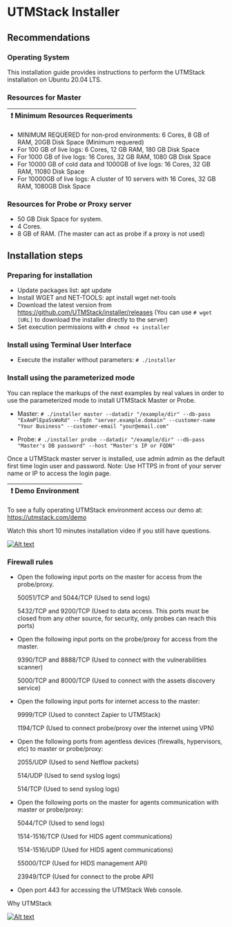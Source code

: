 # UTMStack Installer

## Recommendations

### Operating System
This installation guide provides instructions to perform the UTMStack installation on Ubuntu 20.04 LTS.
### Resources for Master
| :exclamation:  Minimum Resources Requeriments
|-----------------------------------------|

- MINIMUM REQUERED for non-prod environments: 6 Cores, 8 GB of RAM, 20GB Disk Space (Minimum requered)
- For 100 GB of live logs: 6 Cores, 12 GB RAM, 180 GB Disk Space
- For 1000 GB of live logs: 16 Cores, 32 GB RAM, 1080 GB Disk Space
- For 10000 GB of cold data and 1000GB of live logs: 16 Cores, 32 GB RAM, 11080 Disk Space
- For 10000GB of live logs: A cluster of 10 servers with 16 Cores, 32 GB RAM, 1080GB Disk Space

### Resources for Probe or Proxy server
- 50 GB Disk Space for system.
- 4 Cores.
- 8 GB of RAM.
(The master can act as probe if a proxy is not used)

## Installation steps

### Preparing for installation
- Update packages list: apt update
- Install WGET and NET-TOOLS: apt install wget net-tools
- Download the latest version from https://github.com/UTMStack/installer/releases (You can use `# wget [URL]` to download the installer directly to the server)
- Set execution permissions with `# chmod +x installer`

### Install using Terminal User Interface
- Execute the installer without parameters: `# ./installer`

### Install using the parameterized mode
You can replace the markups of the next examples by real values in order to use the parameterized mode to install UTMStack Master or Probe.
- Master:
`# ./installer master --datadir "/example/dir" --db-pass "ExAmPlEpaSsWoRd" --fqdn "server.example.domain" --customer-name "Your Business" --customer-email "your@email.com"`

- Probe:
`# ./installer probe --datadir "/example/dir" --db-pass "Master's DB password" --host "Master's IP or FQDN"`

Once a UTMStack master server is installed, use admin admin as the default first time login user and password.
Note: Use HTTPS in front of your server name or IP to access the login page.

| :exclamation: Demo Environment
|-----------------------------------------|

To see a fully operating UTMStack environment access our demo at: https://utmstack.com/demo

Watch this short 10 minutes installation video if you still have questions.

[![Alt text](https://img.youtube.com/vi/dM9dC9HNXUs/0.jpg)](https://youtu.be/dM9dC9HNXUs)

### Firewall rules
- Open the following input ports on the master for access from the probe/proxy.

  50051/TCP and 5044/TCP (Used to send logs)

  5432/TCP and 9200/TCP (Used to data access. This ports must be closed from any other source, for security, only probes can reach this ports)

- Open the following input ports on the probe/proxy for access from the master.

  9390/TCP and 8888/TCP (Used to connect with the vulnerabilities scanner)

  5000/TCP and 8000/TCP (Used to connect with the assets discovery service)

- Open the following input ports for internet access to the master:

  9999/TCP (Used to conntect Zapier to UTMStack)
  
  1194/TCP (Used to connect probe/proxy over the internet using VPN)
  
- Open the following ports from agentless devices (firewalls, hypervisors, etc) to master or probe/proxy:

  2055/UDP (Used to send Netflow packets)
  
  514/UDP (Used to send syslog logs)
  
  514/TCP (Used to send syslog logs)
  
- Open the following ports on the master for agents communication with master or probe/proxy:
  
  5044/TCP (Used to send logs)

  1514-1516/TCP (Used for HIDS agent communications)
  
  1514-1516/UDP (Used for HIDS agent communications)
  
  55000/TCP (Used for HIDS management API)
  
  23949/TCP (Used for connect to the probe API)
  
- Open port 443 for accessing the UTMStack Web console.


Why UTMStack

[![Alt text](https://img.youtube.com/vi/wv87dj15G5k/0.jpg)](https://youtu.be/wv87dj15G5k)

